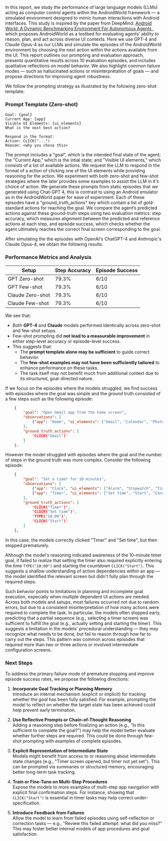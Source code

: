 In this report, we study the performance of large language models (LLMs) acting as computer control agents within the AndroidWorld framework — a simulated environment designed to mimic human interactions with Android interfaces. This study is inspired by the paper from DeepMind: [Android World: A Dynamic Benchmarking Environment For Autonomous Agents ](https://arxiv.org/pdf/2405.14573), which proposes AndroidWorld as a testbed for evaluating agents’ ability to reason, plan, and act across diverse UI contexts. Here we use GPT-4 and Claude Opus-4 as our LLMs and simulate the episodes of the AndroidWorld environment by choosing the next action within the actions available from the UI. This report outlines our prompting and evaluation approach, presents quantitative results across 10 evaluation episodes, and includes qualitative reflections on model behavior. We also highlight common failure modes — such as hallucinated actions or misinterpretation of goals — and propose directions for improving agent robustness.

We follow the prompting strategy as illustrated by the following zero-shot template: 
### Prompt Template (Zero-shot)

```
Goal: {goal}
Current App: {app}
Visible UI Elements: {ui_elements}
What is the next best action?

Respond in the format:
Action: CLICK("...")
Reason: <why you chose this>
```
The prompt includes a "goal", which is the intended final state of the agent; the "Current App," which is the intial state; and "Visible UI elements," which consists of a list of available actions. We request the LLM to respond in the format of a action of clicking one of the UI elements while providing reasoning for the action. We experiment with both zero-shot and few-shot strategies where the later provides some examples to assist the LLM in it's choice of action. We generate these prompts from static episodes that we generated using Chat-GPT 4, this is contrast to using an Android emulator as in the AndroidWorld paper for ease of experiment. Each of these episodes have a "ground_truth_actions" key which contain a list of gold-standard actions for reaching the goal. We compare the agent’s predicted actions against these ground-truth steps using two evaluation metrics: step accuracy, which measures alignment between the predicted and reference actions at each step, and episode success, which checks whether the agent ultimately reaches the correct final screen corresponding to the goal.

After simulating the the episodes with OpenAI's ChatGPT-4 and Anthropic's Claude Opus-4, we obtain the following results.

### Performance Metrics and Analysis

| Setup             | Step Accuracy | Episode Success |
|-------------------|----------------|------------------|
| GPT Zero-shot     | 79.3%          | 6/10             |
| GPT Few-shot      | 79.3%          | 6/10             |
| Claude Zero-shot  | 79.3%          | 6/10             |
| Claude Few-shot   | 79.3%          | 6/10             |

We see that:
- Both **GPT-4** and **Claude** models performed identically across zero-shot and few-shot setups.
- Few-shot prompting did **not lead to a measurable improvement** in either step-level accuracy or episode-level success.
- This suggests that:
  - The **prompt template alone may be sufficient** to guide correct behavior.
  - The **few-shot examples may not have been sufficiently tailored** to enhance performance on these tasks.
  - The task itself may not benefit much from additional context due to its structured, goal-directed nature.

If we focus on the episodes where the models struggled, we find success with episodes where the goal was simple and the ground truth consisted of a few steps such as the following episode: 

```json
    {
        "goal": "Open Gmail app from the home screen",
        "observations": [
            {"app": "Home", "ui_elements": ["Gmail", "Calendar", "Photos"]}
        ],
        "ground_truth_actions": [
            'CLICK("Gmail")'
        ]
    }.
```
However the model struggled with episodes where the goal and the number of steps in the ground truth was more complex. Consider the following episode:
```json
    {
        "goal": "Set a timer for 10 minutes",
        "observations": [
            {"app": "Clock", "ui_elements": ["Alarm", "Stopwatch", "Timer"]},
            {"app": "Timer", "ui_elements": ["Set time", "Start", "Cancel"]}
        ],
        "ground_truth_actions": [
            'CLICK("Timer")',
            'CLICK("Set time")',
            'TYPE("10:00")',
            'CLICK("Start")'
        ]
    },
```

In this case, the models correctly clicked "Timer" and "Set time", but then stopped prematurely.

Although the model's reasoning indicated awareness of the 10-minute timer goal, it failed to realize that setting the timer also required explicitly entering the time `TYPE("10:00")` and starting the countdown `CLICK("Start")`. This suggests a shallow understanding of action dependencies within an app — the model identified the relevant screen but didn't fully plan through the required steps.

Such behavior points to limitations in planning and incomplete goal execution, especially when multiple dependent UI actions are needed. Across both models and setups, most failures occurred not due to random errors, but due to a consistent misinterpretation of how many actions were required to complete the task. In particular, the models often stopped early, predicting that a partial sequence (e.g., selecting a timer screen) was sufficient to fulfill the goal (e.g., actually setting and starting the timer). This suggests a limitation in the models' procedural understanding — they may recognize what needs to be done, but fail to reason through how far to carry out the steps. This pattern was common across episodes that required more than two or three actions or involved intermediate configuration screens.

### Next Steps

To address the primary failure mode of premature stopping and improve episode success rates, we propose the following directions:

1. **Incorporate Goal Tracking or Planning Memory**  
   Introduce an internal mechanism (explicit or implicit) for tracking whether the *goal* has been fully satisfied. For example, prompting the model to reflect on whether the target state has been achieved could help prevent early termination.

2. **Use Reflective Prompts or Chain-of-Thought Reasoning**  
   Adding a reasoning step before finalizing an action (e.g., “Is this sufficient to complete the goal?”) may help the model better evaluate whether further steps are required. This could be done through few-shot prompting with examples of complete episodes.

3. **Explicit Representation of Intermediate State**  
   Models might benefit from access to or reasoning about intermediate state changes (e.g., "Timer screen opened, but timer not yet set"). This can be prompted via summaries or structured memory, encouraging better long-term task tracking.

4. **Train or Fine-Tune on Multi-Step Procedures**  
   Expose the models to more examples of multi-step app navigation with explicit final confirmation steps. For instance, showing that `CLICK("Start")` is essential in timer tasks may help correct under-specification.

5. **Introduce Feedback from Failures**  
   Allow the model to learn from failed episodes using self-reflection or correction tasks — e.g., "Review this failed attempt: what did you miss?" This may foster better internal models of app procedures and goal satisfaction.






